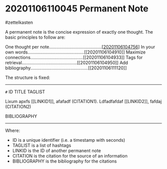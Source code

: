 # 20201106110045 Permanent Note
#zettelkasten

A permanent note is the concise expression of exactly one thought.
The basic principles to follow are:

One thought per note..........................................[[20201106104756]]
In your own words.............................................[[20201106104910]]
Maximize connections..........................................[[20201106104933]]
Tags for retrieval............................................[[20201106104950]]
Add bibliography..............................................[[20201106111120]]

The structure is fixed:

---------------------------------

`#` ID TITLE
TAGLIST

Lixum apxfs [[LINKID1]], afafadf (CITATION1).
Ldfadfafdaf [[LINKID2]], fafdaj (CITATION2)

BIBLIOGRAPHY

---------------------------------

Where:
* ID is a unique identifier (i.e. a timestamp with seconds)
* TAGLIST is a list of hashtags
* LINKID is the ID of another permanent note
* CITATION is the citation for the source of an information
* BIBLIOGRAPHY is the bibliography for the citations

[//begin]: # "Autogenerated link references for markdown compatibility"
[20201106104756]: 20201106104756 "20201106104756 One Thought per Note"
[//end]: # "Autogenerated link references"